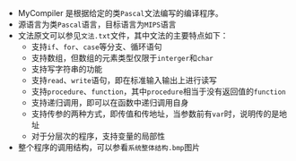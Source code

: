 * MyCompiler 是根据给定的类`Pascal`文法编写的编译程序。
* 源语言为类`Pascal`语言，目标语言为`MIPS`语言
* 文法原文可以参见`文法.txt`文件，其中文法的主要特点如下：
	* 支持`if`、`for`、`case`等分支、循环语句
	* 支持数组，但数组的元素类型仅限于`interger`和`char`
	* 支持写字符串的功能
	* 支持`read`、`write`语句，即在标准输入输出上进行读写
	* 支持`procedure`、`function`，其中`procedure`相当于没有返回值的`function`
	* 支持递归调用，即可以在函数中递归调用自身
	* 支持传参的两种方式，即传值和传地址，当参数前有`var`时，说明传的是地址
	* 对于分层次的程序，支持变量的局部性
* 整个程序的调用结构，可以参看`系统整体结构.bmp`图片